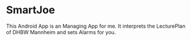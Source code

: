 # SmartJoe
This Android App is an Managing App for me. It interprets the LecturePlan of DHBW Mannheim and sets Alarms for you.
